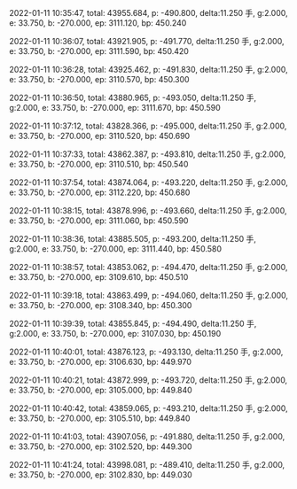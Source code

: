 2022-01-11 10:35:47, total: 43955.684, p: -490.800, delta:11.250 手, g:2.000, e: 33.750, b: -270.000, ep: 3111.120, bp: 450.240

2022-01-11 10:36:07, total: 43921.905, p: -491.770, delta:11.250 手, g:2.000, e: 33.750, b: -270.000, ep: 3111.590, bp: 450.420

2022-01-11 10:36:28, total: 43925.462, p: -491.830, delta:11.250 手, g:2.000, e: 33.750, b: -270.000, ep: 3110.570, bp: 450.300

2022-01-11 10:36:50, total: 43880.965, p: -493.050, delta:11.250 手, g:2.000, e: 33.750, b: -270.000, ep: 3111.670, bp: 450.590

2022-01-11 10:37:12, total: 43828.366, p: -495.000, delta:11.250 手, g:2.000, e: 33.750, b: -270.000, ep: 3110.520, bp: 450.690

2022-01-11 10:37:33, total: 43862.387, p: -493.810, delta:11.250 手, g:2.000, e: 33.750, b: -270.000, ep: 3110.510, bp: 450.540

2022-01-11 10:37:54, total: 43874.064, p: -493.220, delta:11.250 手, g:2.000, e: 33.750, b: -270.000, ep: 3112.220, bp: 450.680

2022-01-11 10:38:15, total: 43878.996, p: -493.660, delta:11.250 手, g:2.000, e: 33.750, b: -270.000, ep: 3111.060, bp: 450.590

2022-01-11 10:38:36, total: 43885.505, p: -493.200, delta:11.250 手, g:2.000, e: 33.750, b: -270.000, ep: 3111.440, bp: 450.580

2022-01-11 10:38:57, total: 43853.062, p: -494.470, delta:11.250 手, g:2.000, e: 33.750, b: -270.000, ep: 3109.610, bp: 450.510

2022-01-11 10:39:18, total: 43863.499, p: -494.060, delta:11.250 手, g:2.000, e: 33.750, b: -270.000, ep: 3108.340, bp: 450.300

2022-01-11 10:39:39, total: 43855.845, p: -494.490, delta:11.250 手, g:2.000, e: 33.750, b: -270.000, ep: 3107.030, bp: 450.190

2022-01-11 10:40:01, total: 43876.123, p: -493.130, delta:11.250 手, g:2.000, e: 33.750, b: -270.000, ep: 3106.630, bp: 449.970

2022-01-11 10:40:21, total: 43872.999, p: -493.720, delta:11.250 手, g:2.000, e: 33.750, b: -270.000, ep: 3105.000, bp: 449.840

2022-01-11 10:40:42, total: 43859.065, p: -493.210, delta:11.250 手, g:2.000, e: 33.750, b: -270.000, ep: 3105.510, bp: 449.840

2022-01-11 10:41:03, total: 43907.056, p: -491.880, delta:11.250 手, g:2.000, e: 33.750, b: -270.000, ep: 3102.520, bp: 449.300

2022-01-11 10:41:24, total: 43998.081, p: -489.410, delta:11.250 手, g:2.000, e: 33.750, b: -270.000, ep: 3102.830, bp: 449.030